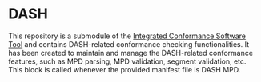 # DASH

This repository is a submodule of the [Integrated Conformance Software Tool](https://github.com/Dash-Industry-Forum/IntegratedConformance) and contains DASH-related conformance checking functionalities. It has been created to maintain and manage the DASH-related conformance features, such as MPD parsing, MPD validation, segment validation, etc. This block is called whenever the provided manifest file is DASH MPD.
